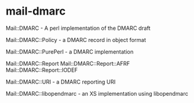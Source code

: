 mail-dmarc
==========

Mail::DMARC - A perl implementation of the DMARC draft

Mail::DMARC::Policy - a DMARC record in object format

Mail::DMARC::PurePerl - a DMARC implementation

Mail::DMARC::Report
Mail::DMARC::Report::AFRF
Mail::DMARC::Report::IODEF

Mail::DMARC::URI  - a DMARC reporting URI

Mail::DMARC::libopendmarc - an XS implementation using libopendmarc
